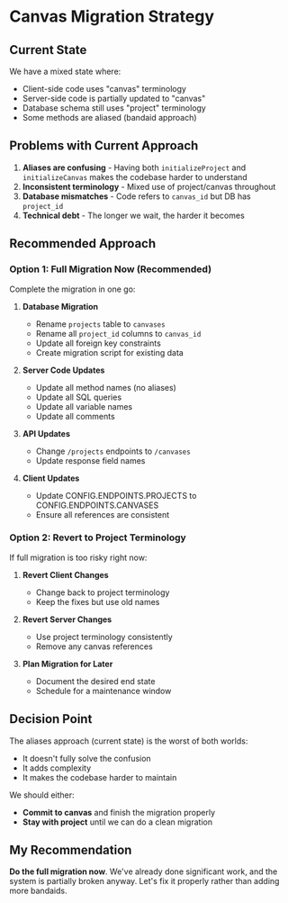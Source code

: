 # Canvas Migration Strategy

## Current State
We have a mixed state where:
- Client-side code uses "canvas" terminology
- Server-side code is partially updated to "canvas"
- Database schema still uses "project" terminology
- Some methods are aliased (bandaid approach)

## Problems with Current Approach
1. **Aliases are confusing** - Having both `initializeProject` and `initializeCanvas` makes the codebase harder to understand
2. **Inconsistent terminology** - Mixed use of project/canvas throughout
3. **Database mismatches** - Code refers to `canvas_id` but DB has `project_id`
4. **Technical debt** - The longer we wait, the harder it becomes

## Recommended Approach

### Option 1: Full Migration Now (Recommended)
Complete the migration in one go:

1. **Database Migration**
   - Rename `projects` table to `canvases`
   - Rename all `project_id` columns to `canvas_id`
   - Update all foreign key constraints
   - Create migration script for existing data

2. **Server Code Updates**
   - Update all method names (no aliases)
   - Update all SQL queries
   - Update all variable names
   - Update all comments

3. **API Updates**
   - Change `/projects` endpoints to `/canvases`
   - Update response field names

4. **Client Updates**
   - Update CONFIG.ENDPOINTS.PROJECTS to CONFIG.ENDPOINTS.CANVASES
   - Ensure all references are consistent

### Option 2: Revert to Project Terminology
If full migration is too risky right now:

1. **Revert Client Changes**
   - Change back to project terminology
   - Keep the fixes but use old names

2. **Revert Server Changes**
   - Use project terminology consistently
   - Remove any canvas references

3. **Plan Migration for Later**
   - Document the desired end state
   - Schedule for a maintenance window

## Decision Point
The aliases approach (current state) is the worst of both worlds:
- It doesn't fully solve the confusion
- It adds complexity
- It makes the codebase harder to maintain

We should either:
- **Commit to canvas** and finish the migration properly
- **Stay with project** until we can do a clean migration

## My Recommendation
**Do the full migration now**. We've already done significant work, and the system is partially broken anyway. Let's fix it properly rather than adding more bandaids.